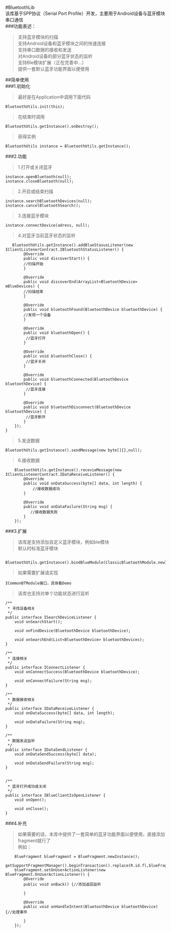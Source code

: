 #BluetoothLib  
该库基于SPP协议（Serial Port Profile）开发，主要用于Android设备与蓝牙模块串口通信  
###功能表述：  
>支持蓝牙模块的扫描  
>支持Android设备和蓝牙模块之间的快速连接  
>支持串口数据的接收和发送  
>对Android设备的部分蓝牙状态的监听  
>支持Ble模块扩展（正在完善中...）  
>提供一套默认蓝牙功能界面以便使用  

##简单使用  
###1.初始化  
> 最好是在Application中调用下面代码

	BluetoothUtils.init(this);

	
>在结束时调用

	BluetoothUtils.getInstance().onDestroy();  
	
>获得实例  

	BluetoothUtils instance = BluetoothUtils.getInstance();
	
###2.功能
>1.打开或关闭蓝牙

	instance.openBluetooth(null); 
	instance.closeBluetooth(null); 
	
>2.开启或结束扫描

	instance.searchBluetoothDevices(null);
	instance.cancelBluetoothSearch();
	
>3.连接蓝牙模块

	instance.connectDevice(adress, null);  
	
>4.对蓝牙当前蓝牙状态的监听
	
	   BluetoothUtils.getInstance().addBlueStasusLitener(new IClientListenerContract.IBluetoothStatusListener() {
            @Override
            public void discoverStart() {
            //扫描开始
            }

            @Override
            public void discoverEnd(ArrayList<BluetoothDevice> mBlueDevices) {
            //扫描结束
            }

            @Override
            public void bluetoothFound(BluetoothDevice bluetoothDevice) {
            //发现一个设备
            }

            @Override
            public void bluetoothOpen() {
             //蓝牙打开
            }

            @Override
            public void bluetoothClose() {
             //蓝牙关闭
            }

            @Override
            public void bluetoothConnected(BluetoothDevice bluetoothDevice) {
             //蓝牙连接
            }

            @Override
            public void bluetoothDisconnect(BluetoothDevice bluetoothDevice) {
             //蓝牙断开
            }
        });
    }
    
>5.发送数据

	BluetoothUtils.getInstance().sendMessage(new byte[]{},null);  
>6.接收数据
	
	    BluetoothUtils.getInstance().recevieMessage(new IClientListenerContract.IDataReceiveListener() {
            @Override
            public void onDataSuccess(byte[] data, int length) {
                //接收数据成功
            }

            @Override
            public void onDataFailure(String msg) {
               //接收数据失败
            }
        });	
###3.扩展
>该库是支持添加自定义蓝牙模块，例如ble模块  
>默认时标准蓝牙模块

	 BluetoothUtils.getInstance().bindBlueModule(ClassicBluetoothModule.newInstance(this)); 
	 
>如果需要扩展请实现
		
	ICommonBTModule接口，具体看Demo
>该库也支持对单个功能状态进行监听  

    /**
     * 寻找设备相关
     */
    public interface ISearchDeviceListener {
        void onSearchStart();

        void onFindDevice(BluetoothDevice bluetoothDevice);

        void onSearchEnd(List<BluetoothDevice> bluetoothDevices);
    }

    /**
     * 连接相关
     */
    public interface IConnectListener {
        void onConnectSuccess(BluetoothDevice bluetoothDevice);

        void onConnectFailure(String msg);
    }

    /**
     * 数据接收相关
     */
    public interface IDataReceiveListener {
        void onDataSuccess(byte[] data, int length);

        void onDataFailure(String msg);
    }

    /**
     * 数据发送监听
     */
    public interface IDataSendListener {
        void onDataSendSuccess(byte[] data);

        void onDataSendFailure(String msg);
    }


    /**
     * 蓝牙打开成功或关闭
     */
    public interface IBlueClientIsOpenListener {
        void onOpen();

        void onClose();
    }
###4.补充  
>如果需要的话，本库中提供了一套简单的蓝牙功能界面以便使用，直接添加fragment就行了  
>例如：  
	
	    BlueFragment blueFragment = BlueFragment.newInstance();                  
	    getSupportFragmentManager().beginTransaction().replace(R.id.fl,blueFragment).commit();
        blueFragment.setOnUserActionListener(new BlueFragment.OnUserActionListener() {
            @Override
            public void onBack() {//添加返回监听
 
            }

            @Override
            public void onHandleIntent(BluetoothDevice bluetoothDevice) {//处理事件

            }
        });

      	
 


